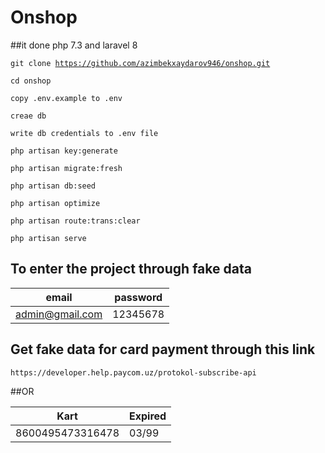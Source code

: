 # Onshop

##it done php 7.3 and laravel 8

<code>git clone https://github.com/azimbekxaydarov946/onshop.git</code>

<code>cd onshop</code>

<code>copy .env.example to .env</code>

<code>creae db</code>

<code>write db credentials to .env file</code>

<code>php artisan key:generate</code>

<code>php artisan migrate:fresh</code>

<code>php artisan db:seed</code>

<code>php artisan optimize</code>

<code>php artisan route:trans:clear</code>

<code>php artisan serve</code>

## To enter the project through fake data

|           email         |  password |
|-------------------------|-----------|
|      admin@gmail.com    | 12345678  |

## Get fake data for card payment through this link
```
https://developer.help.paycom.uz/protokol-subscribe-api
```
##OR

|            Kart         |  Expired |
|-------------------------|----------|
|      8600495473316478   |   03/99  |
